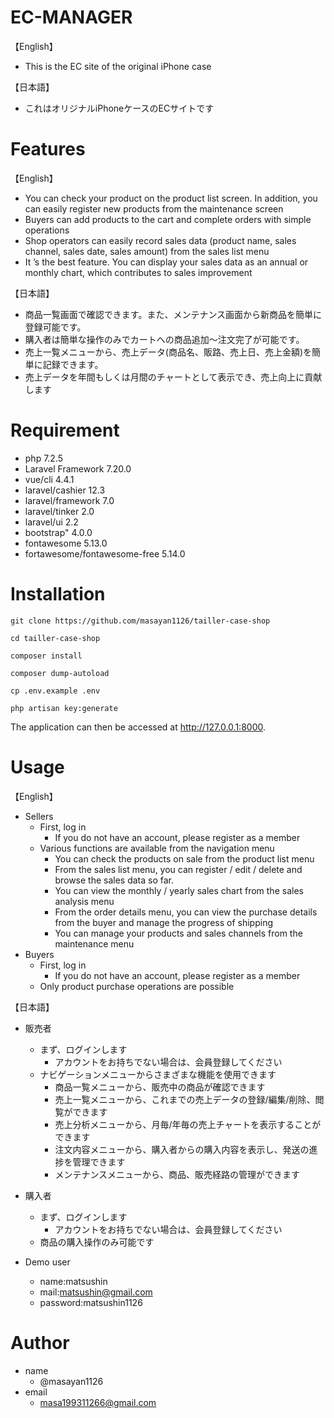 # EC-MANAGER
【English】
- This is the EC site of the original iPhone case

【日本語】
- これはオリジナルiPhoneケースのECサイトです

# Features
【English】
- You can check your product on the product list screen. In addition, you can easily register new products from the maintenance screen
- Buyers can add products to the cart and complete orders with simple operations
- Shop operators can easily record sales data (product name, sales channel, sales date, sales amount) from the sales list menu
- It ’s the best feature. You can display your sales data as an annual or monthly chart, which contributes to sales improvement

【日本語】
- 商品一覧画面で確認できます。また、メンテナンス画面から新商品を簡単に登録可能です。
- 購入者は簡単な操作のみでカートへの商品追加〜注文完了が可能です。
- 売上一覧メニューから、売上データ(商品名、販路、売上日、売上金額)を簡単に記録できます。
- 売上データを年間もしくは月間のチャートとして表示でき、売上向上に貢献します

# Requirement
- php 7.2.5
- Laravel Framework 7.20.0
- vue/cli 4.4.1
- laravel/cashier 12.3
- laravel/framework 7.0
- laravel/tinker 2.0
- laravel/ui 2.2
- bootstrap" 4.0.0
- fontawesome 5.13.0
- fortawesome/fontawesome-free 5.14.0

# Installation
```
git clone https://github.com/masayan1126/tailler-case-shop
```
```
cd tailler-case-shop
```
```
composer install
```
```
composer dump-autoload
```
```
cp .env.example .env
```
```
php artisan key:generate
```
The application can then be accessed at http://127.0.0.1:8000.

# Usage
【English】
- Sellers
  - First, log in
    - If you do not have an account, please register as a member
  - Various functions are available from the navigation menu
    - You can check the products on sale from the product list menu
    - From the sales list menu, you can register / edit / delete and
      browse the sales data so far.
    - You can view the monthly / yearly sales chart from the sales analysis menu
    - From the order details menu, you can view the purchase details from the buyer and manage the progress of shipping
    - You can manage your products and sales channels from the maintenance menu
- Buyers
  - First, log in
    - If you do not have an account, please register as a member
  - Only product purchase operations are possible

【日本語】
- 販売者
  - まず、ログインします
    - アカウントをお持ちでない場合は、会員登録してください
  - ナビゲーションメニューからさまざまな機能を使用できます
    - 商品一覧メニューから、販売中の商品が確認できます
    - 売上一覧メニューから、これまでの売上データの登録/編集/削除、閲覧ができます
    - 売上分析メニューから、月毎/年毎の売上チャートを表示することができます
    - 注文内容メニューから、購入者からの購入内容を表示し、発送の進捗を管理できます
    - メンテナンスメニューから、商品、販売経路の管理ができます
- 購入者
  - まず、ログインします
    - アカウントをお持ちでない場合は、会員登録してください
  - 商品の購入操作のみ可能です

- Demo user
  - name:matsushin
  - mail:matsushin@gmail.com
  - password:matsushin1126

# Author
- name
  - @masayan1126
- email
  - masa199311266@gmail.com